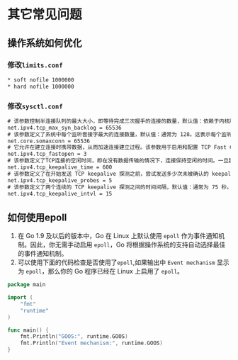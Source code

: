 # 其它常见问题

## 操作系统如何优化

### 修改`limits.conf`

```txt
* soft nofile 1000000
* hard nofile 1000000
```

### 修改`sysctl.conf`

```txt
# 该参数控制半连接队列的最大大小，即等待完成三次握手的连接的数量，默认值：依赖于内核版本和系统配置，通常在 128 到 1024 之间。
net.ipv4.tcp_max_syn_backlog = 65536
# 该参数定义了系统中每个监听套接字最大的连接数量，默认值：通常为 128。这表示每个监听套接字的默认最大连接数为 128。
net.core.somaxconn = 65536
# 它允许在建立连接时携带数据，从而加速连接建立过程。该参数用于启用和配置 TCP Fast Open，默认值：通常为 1，表示启用 TCP Fast Open。
net.ipv4.tcp_fastopen = 3
# 该参数定义了TCP连接的空闲时间，即在没有数据传输的情况下，连接保持空闲的时间。一旦超过这个时间，内核将发送探测包以检测连接是否仍然有效，默认值：通常为 7200 秒（2 小时）。
net.ipv4.tcp_keepalive_time = 600
# 该参数定义了在开始发送 TCP keepalive 探测之前，尝试发送多少次未被确认的 keepalive 探测，默认值：通常为 9。
net.ipv4.tcp_keepalive_probes = 5
# 该参数定义了两个连续的 TCP keepalive 探测之间的时间间隔，默认值：通常为 75 秒。
net.ipv4.tcp_keepalive_intvl = 15
```

## 如何使用epoll

1. 在 Go 1.9 及以后的版本中，Go 在 Linux 上默认使用 `epoll` 作为事件通知机制。因此，你无需手动启用 `epoll`，Go 将根据操作系统的支持自动选择最佳的事件通知机制。
2. 可以使用下面的代码检查是否使用了`epoll`,如果输出中 `Event mechanism` 显示为 `epoll`，那么你的 Go 程序已经在 Linux 上启用了 `epoll`。
```go
package main

import (
	"fmt"
	"runtime"
)

func main() {
	fmt.Println("GOOS:", runtime.GOOS)
	fmt.Println("Event mechanism:", runtime.GOOS)
}
```
